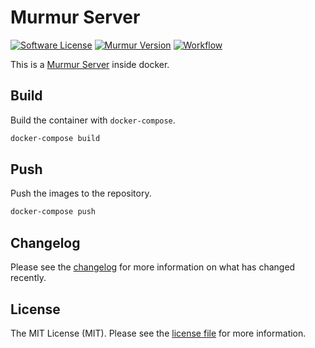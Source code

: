 # Murmur Server

[![Software License][ico-license]](LICENSE.md)
[![Murmur Version][ico-version]](https://wiki.mumble.info/wiki/Main_Page)
[![Workflow][ico-workflow]](https://github.com/mhilker/murmur/actions)

This is a [Murmur Server](https://wiki.mumble.info/wiki/Main_Page) inside docker.

## Build

Build the container with `docker-compose`.

```bash
docker-compose build
```

## Push

Push the images to the repository.

```bash
docker-compose push
```

## Changelog

Please see the [changelog](CHANGELOG.md) for more information on what has changed recently.

## License

The MIT License (MIT). Please see the [license file](LICENSE.md) for more information.

[ico-license]: https://img.shields.io/badge/license-MIT-brightgreen.svg?style=flat-square
[ico-version]: https://img.shields.io/badge/murmur-1.3.0-brightgreen.svg?style=flat-square
[ico-workflow]: https://img.shields.io/github/workflow/status/mhilker/murmur/build?style=flat-square
